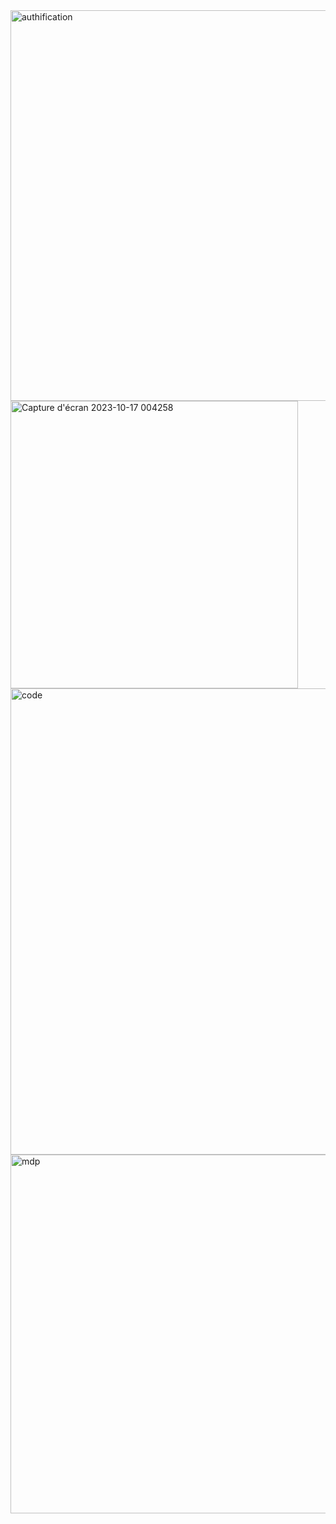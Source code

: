 <img width="625" alt="authification" src="https://github.com/safaa502/tp_session/assets/125218247/10ffcfbf-50c4-4559-beee-de7d765c4208">
<img width="460" alt="Capture d'écran 2023-10-17 004258" src="https://github.com/safaa502/tp_session/assets/125218247/0fc00483-c1b7-499e-b71e-b534506eae42">
<img width="746" alt="code" src="https://github.com/safaa502/tp_session/assets/125218247/663b402d-4365-4053-8fab-462618cf6eaa">
<img width="574" alt="mdp" src="https://github.com/safaa502/tp_session/assets/125218247/2ba603b4-52b6-4d68-a6d2-b42cb4707d7f">
